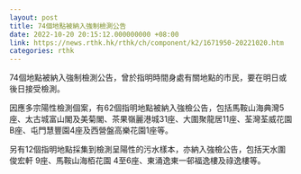 ```yaml
---
layout: post
title: 74個地點被納入強制檢測公告
date: 2022-10-20 20:15:12.000000000 +08:00
link: https://news.rthk.hk/rthk/ch/component/k2/1671950-20221020.htm
categories: rthk
---
```


74個地點被納入強制檢測公告，曾於指明時間身處有關地點的巿民，要在明日或後日接受檢測。

因應多宗陽性檢測個案，有62個指明地點被納入強檢公告，包括馬鞍山海典灣5座、太古城富山閣及美菊閣、茶果嶺麗港城31座、大圍聚龍居11座、荃灣荃威花園B座、屯門慧豐園4座及西營盤高樂花園1座等。

另有12個指明地點採集到檢測呈陽性的污水樣本，亦納入強檢公告，包括天水圍俊宏軒 9座、馬鞍山海栢花園 4至6座、東涌逸東一邨福逸樓及祿逸樓等。
